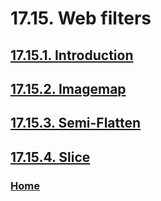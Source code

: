 # 17.15. Web filters

## [17.15.1. Introduction](./17-15-01-introduction.md)
## [17.15.2. Imagemap](./17-15-02-imagemap.md)
## [17.15.3. Semi-Flatten](./17-15-03-semi-flatten.md)
## [17.15.4. Slice](./17-15-04-slice.md)

### [Home](./00-home.md)
